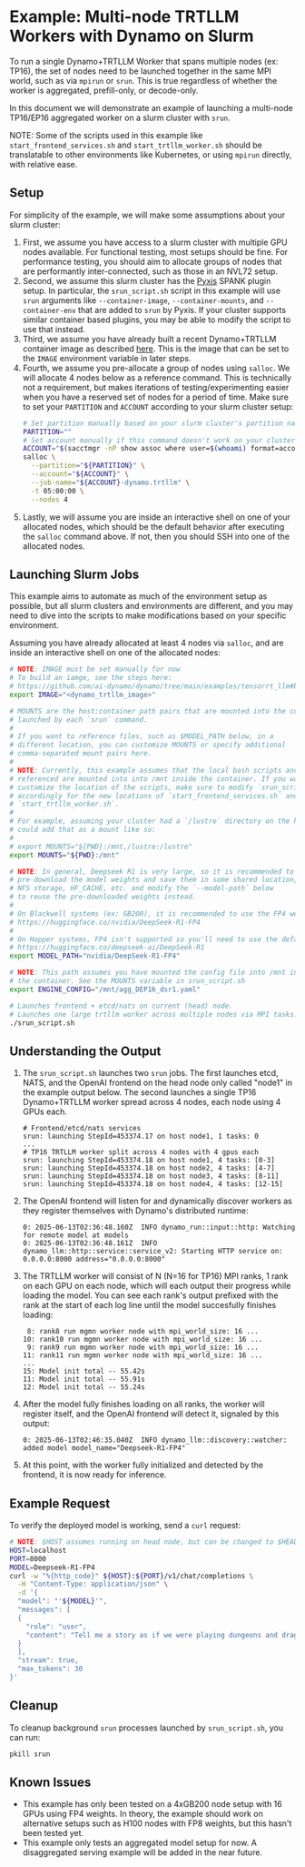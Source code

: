 <!--
SPDX-FileCopyrightText: Copyright (c) 2025 NVIDIA CORPORATION & AFFILIATES. All rights reserved.
SPDX-License-Identifier: Apache-2.0
-->

# Example: Multi-node TRTLLM Workers with Dynamo on Slurm

To run a single Dynamo+TRTLLM Worker that spans multiple nodes (ex: TP16),
the set of nodes need to be launched together in the same MPI world, such as
via `mpirun` or `srun`. This is true regardless of whether the worker is
aggregated, prefill-only, or decode-only.

In this document we will demonstrate an example of launching a multi-node TP16/EP16
aggregated worker on a slurm cluster with `srun`.

NOTE: Some of the scripts used in this example like `start_frontend_services.sh` and
`start_trtllm_worker.sh` should be translatable to other environments like Kubernetes, or
using `mpirun` directly, with relative ease.

## Setup

For simplicity of the example, we will make some assumptions about your slurm cluster:
1. First, we assume you have access to a slurm cluster with multiple GPU nodes
   available. For functional testing, most setups should be fine. For performance
   testing, you should aim to allocate groups of nodes that are performantly
   inter-connected, such as those in an NVL72 setup.
2. Second, we assume this slurm cluster has the [Pyxis](https://github.com/NVIDIA/pyxis)
   SPANK plugin setup. In particular, the `srun_script.sh` script in this
   example will use `srun` arguments like `--container-image`,
   `--container-mounts`, and `--container-env` that are added to `srun` by Pyxis.
   If your cluster supports similar container based plugins, you may be able to
   modify the script to use that instead.
3. Third, we assume you have already built a recent Dynamo+TRTLLM container image as
   described [here](https://github.com/ai-dynamo/dynamo/tree/main/examples/tensorrt_llm#build-docker).
   This is the image that can be set to the `IMAGE` environment variable in later steps.
4. Fourth, we assume you pre-allocate a group of nodes using `salloc`. We
   will allocate 4 nodes below as a reference command. This is technically not
   a requirement, but makes iterations of testing/experimenting easier when
   you have a reserved set of nodes for a period of time. Make sure to set your
   `PARTITION` and `ACCOUNT` according to your slurm cluster setup:
    ```bash
    # Set partition manually based on your slurm cluster's partition names
    PARTITION=""
    # Set account manually if this command doesn't work on your cluster
    ACCOUNT="$(sacctmgr -nP show assoc where user=$(whoami) format=account)"
    salloc \
      --partition="${PARTITION}" \
      --account="${ACCOUNT}" \
      --job-name="${ACCOUNT}-dynamo.trtllm" \
      -t 05:00:00 \
      --nodes 4
    ```
5. Lastly, we will assume you are inside an interactive shell on one of your allocated
   nodes, which should be the default behavior after executing the `salloc` command above.
   If not, then you should SSH into one of the allocated nodes.

## Launching Slurm Jobs

This example aims to automate as much of the environment setup as possible,
but all slurm clusters and environments are different, and you may need to
dive into the scripts to make modifications based on your specific environment.

Assuming you have already allocated at least 4 nodes via `salloc`, and are
inside an interactive shell on one of the allocated nodes:
```bash
# NOTE: IMAGE must be set manually for now
# To build an iamge, see the steps here:
# https://github.com/ai-dynamo/dynamo/tree/main/examples/tensorrt_llm#build-docker
export IMAGE="<dynamo_trtllm_image>"

# MOUNTS are the host:container path pairs that are mounted into the containers
# launched by each `srun` command.
#
# If you want to reference files, such as $MODEL_PATH below, in a
# different location, you can customize MOUNTS or specify additional
# comma-separated mount pairs here.
#
# NOTE: Currently, this example assumes that the local bash scripts and configs
# referenced are mounted into into /mnt inside the container. If you want to
# customize the location of the scripts, make sure to modify `srun_script.sh`
# accordingly for the new locations of `start_frontend_services.sh` and
# `start_trtllm_worker.sh`.
#
# For example, assuming your cluster had a `/lustre` directory on the host, you
# could add that as a mount like so:
#
# export MOUNTS="${PWD}:/mnt,/lustre:/lustre"
export MOUNTS="${PWD}:/mnt"

# NOTE: In general, Deepseek R1 is very large, so it is recommended to
# pre-download the model weights and save them in some shared location,
# NFS storage, HF_CACHE, etc. and modify the `--model-path` below
# to reuse the pre-downloaded weights instead.
#
# On Blackwell systems (ex: GB200), it is recommended to use the FP4 weights:
# https://huggingface.co/nvidia/DeepSeek-R1-FP4
#
# On Hopper systems, FP4 isn't supported so you'll need to use the default weights:
# https://huggingface.co/deepseek-ai/DeepSeek-R1
export MODEL_PATH="nvidia/DeepSeek-R1-FP4"

# NOTE: This path assumes you have mounted the config file into /mnt inside
# the container. See the MOUNTS variable in srun_script.sh
export ENGINE_CONFIG="/mnt/agg_DEP16_dsr1.yaml"

# Launches frontend + etcd/nats on current (head) node.
# Launches one large trtllm worker across multiple nodes via MPI tasks.
./srun_script.sh
```

## Understanding the Output

1. The `srun_script.sh` launches two `srun` jobs. The first launches
   etcd, NATS, and the OpenAI frontend on the head node only
   called "node1" in the example output below. The second launches
   a single TP16 Dynamo+TRTLLM worker spread across 4 nodes, each node
   using 4 GPUs each.
    ```
    # Frontend/etcd/nats services
    srun: launching StepId=453374.17 on host node1, 1 tasks: 0
    ...
    # TP16 TRTLLM worker split across 4 nodes with 4 gpus each
    srun: launching StepId=453374.18 on host node1, 4 tasks: [0-3]
    srun: launching StepId=453374.18 on host node2, 4 tasks: [4-7]
    srun: launching StepId=453374.18 on host node3, 4 tasks: [8-11]
    srun: launching StepId=453374.18 on host node4, 4 tasks: [12-15]
   ```
2. The OpenAI frontend will listen for and dynamically discover workers as
   they register themselves with Dynamo's distributed runtime:
   ```
   0: 2025-06-13T02:36:48.160Z  INFO dynamo_run::input::http: Watching for remote model at models
   0: 2025-06-13T02:36:48.161Z  INFO dynamo_llm::http::service::service_v2: Starting HTTP service on: 0.0.0.0:8000 address="0.0.0.0:8000"
   ```
3. The TRTLLM worker will consist of N (N=16 for TP16) MPI ranks, 1 rank on each
   GPU on each node, which will each output their progress while loading the model.
   You can see each rank's output prefixed with the rank at the start of each log line
   until the model succesfully finishes loading:
    ```
     8: rank8 run mgmn worker node with mpi_world_size: 16 ...
    10: rank10 run mgmn worker node with mpi_world_size: 16 ...
     9: rank9 run mgmn worker node with mpi_world_size: 16 ...
    11: rank11 run mgmn worker node with mpi_world_size: 16 ...
    ...
    15: Model init total -- 55.42s
    11: Model init total -- 55.91s
    12: Model init total -- 55.24s
    ```
4. After the model fully finishes loading on all ranks, the worker will register itself,
   and the OpenAI frontend will detect it, signaled by this output:
    ```
    0: 2025-06-13T02:46:35.040Z  INFO dynamo_llm::discovery::watcher: added model model_name="Deepseek-R1-FP4"
    ```
5. At this point, with the worker fully initialized and detected by the frontend,
   it is now ready for inference.


## Example Request

To verify the deployed model is working, send a `curl` request:
```bash
# NOTE: $HOST assumes running on head node, but can be changed to $HEAD_NODE_IP instead.
HOST=localhost
PORT=8000
MODEL=Deepseek-R1-FP4
curl -w "%{http_code}" ${HOST}:${PORT}/v1/chat/completions \
  -H "Content-Type: application/json" \
  -d '{
  "model": "'${MODEL}'",
  "messages": [
  {
    "role": "user",
    "content": "Tell me a story as if we were playing dungeons and dragons."
  }
  ],
  "stream": true,
  "max_tokens": 30
}'
```

## Cleanup

To cleanup background `srun` processes launched by `srun_script.sh`, you can run:
```bash
pkill srun
```

## Known Issues

- This example has only been tested on a 4xGB200 node setup with 16 GPUs using
  FP4 weights. In theory, the example should work on alternative setups such as
  H100 nodes with FP8 weights, but this hasn't been tested yet.
- This example only tests an aggregated model setup for now. A disaggregated
  serving example will be added in the near future.
